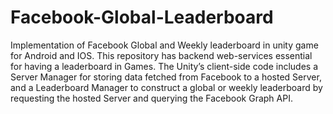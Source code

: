 # Facebook-Global-Leaderboard

Implementation of Facebook Global and Weekly leaderboard in unity game for Android and IOS. This repository has backend web-services essential for having a leaderboard in Games. The Unity’s client-side code includes a Server Manager for storing data fetched from Facebook to a hosted Server, and a Leaderboard Manager to construct a global or weekly leaderboard by requesting the hosted Server and querying the Facebook Graph API. 
